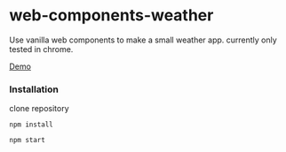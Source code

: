 # web-components-weather
Use vanilla web components to make a small weather app. currently only tested in chrome.

[Demo](http://deebloo.github.io/web-components-weather/)

### Installation

clone repository

```
npm install
```

```
npm start
```
